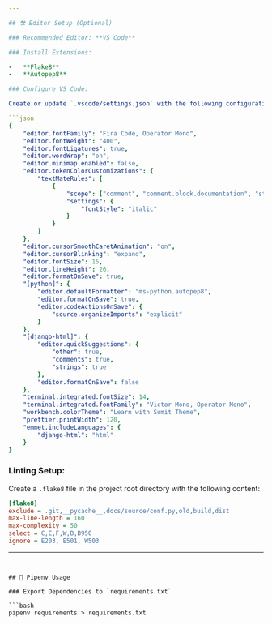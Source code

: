 ```yaml
---

## 🛠️ Editor Setup (Optional)

### Recommended Editor: **VS Code**

### Install Extensions:

-   **Flake8**
-   **Autopep8**

### Configure VS Code:

Create or update `.vscode/settings.json` with the following configuration:

```json
{
    "editor.fontFamily": "Fira Code, Operator Mono",
    "editor.fontWeight": "400",
    "editor.fontLigatures": true,
    "editor.wordWrap": "on",
    "editor.minimap.enabled": false,
    "editor.tokenColorCustomizations": {
        "textMateRules": [
            {
                "scope": ["comment", "comment.block.documentation", "string.quoted"],
                "settings": {
                    "fontStyle": "italic"
                }
            }
        ]
    },
    "editor.cursorSmoothCaretAnimation": "on",
    "editor.cursorBlinking": "expand",
    "editor.fontSize": 15,
    "editor.lineHeight": 26,
    "editor.formatOnSave": true,
    "[python]": {
        "editor.defaultFormatter": "ms-python.autopep8",
        "editor.formatOnSave": true,
        "editor.codeActionsOnSave": {
            "source.organizeImports": "explicit"
        }
    },
    "[django-html]": {
        "editor.quickSuggestions": {
            "other": true,
            "comments": true,
            "strings": true
        },
        "editor.formatOnSave": false
    },
    "terminal.integrated.fontSize": 14,
    "terminal.integrated.fontFamily": "Victor Mono, Operator Mono",
    "workbench.colorTheme": "Learn with Sumit Theme",
    "prettier.printWidth": 120,
    "emmet.includeLanguages": {
        "django-html": "html"
    }
}
```

### Linting Setup:

Create a `.flake8` file in the project root directory with the following content:

```ini
[flake8]
exclude = .git,__pycache__,docs/source/conf.py,old,build,dist
max-line-length = 160
max-complexity = 50
select = C,E,F,W,B,B950
ignore = E203, E501, W503
```

---
```


## 🔄 Pipenv Usage

### Export Dependencies to `requirements.txt`

```bash
pipenv requirements > requirements.txt
```
